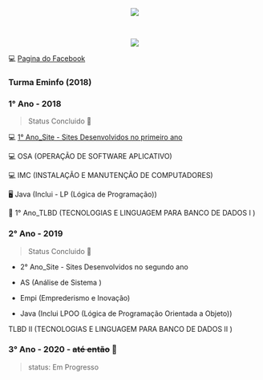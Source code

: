 
<p align="center"><img src="https://user-images.githubusercontent.com/47475949/83263593-40591380-a195-11ea-8183-d2090e8f8888.jpg"/></p><br/>
<p align="center"><img src = "https://user-images.githubusercontent.com/47475949/83267211-43a2ce00-a19a-11ea-8dd7-ec35aa38203b.jpeg"</p>

:computer: [Pagina do Facebook](https://www.facebook.com/etec.pedroferreiraalves.1) 

### Turma Eminfo (2018)

###  1° Ano - 2018

 > Status Concluido :battery:

:computer: [1° Ano_Site - Sites Desenvolvidos no primeiro ano](https://github.com/Ruh-Marcondes/Etec/tree/master/1°%20Ano_Site)

:computer: OSA (OPERAÇÃO DE SOFTWARE APLICATIVO)

:computer: IMC (INSTALAÇÃO E MANUTENÇÃO DE COMPUTADORES)

:desktop_computer: Java (Inclui - LP (Lógica de Programação))

:floppy_disk:	 1° Ano_TLBD (TECNOLOGIAS E LINGUAGEM PARA BANCO DE DADOS I )

### 2° Ano - 2019

> Status Concluido :battery:

* 2° Ano_Site - Sites Desenvolvidos no segundo ano 

* AS (Análise de Sistema )

* Empi (Emprederismo e Inovação)

* Java (Inclui LPOO (Lógica de Programação Orientada a Objeto))

TLBD II   (TECNOLOGIAS E LINGUAGEM PARA BANCO DE DADOS II )

### 3° Ano - 2020 - ~~até então~~ :electric_plug:
> status: Em Progresso
